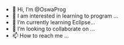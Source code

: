 - 👋 Hi, I’m @OswaProg
- 👀 I am interested in learning to program ...
- 🌱 I’m currently learning Eclipse...
- 💞️ I’m looking to collaborate on ...
- 📫 How to reach me ...

<!---
OswaProg/OswaProg is a ✨ special ✨ repository because its `README.md` (this file) appears on your GitHub profile.
You can click the Preview link to take a look at your changes.
--->
